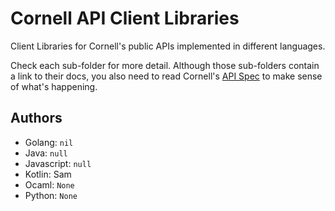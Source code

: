 # Cornell API Client Libraries

Client Libraries for Cornell's public APIs implemented in different languages.

Check each sub-folder for more detail. Although those sub-folders contain a link
to their docs, you also need to read Cornell's
[API Spec](https://app.swaggerhub.com/apis/codi-admin/cornell-classes-api/) to
make sense of what's happening.

## Authors

- Golang: `nil`
- Java: `null`
- Javascript: `null`
- Kotlin: Sam
- Ocaml: `None`
- Python: `None`
